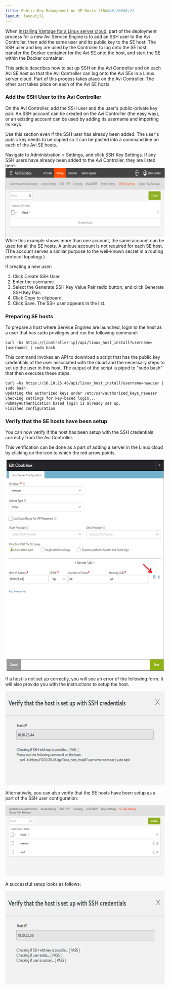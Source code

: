 ```yaml
---
title: Public Key Management on SE Hosts (16&#46;2&#46;2)
layout: layout171
---
```

When <a href="/docs/17.1/installing-avi-vantage-for-a-linux-server-cloud-revised/">installing Vantage for a Linux server cloud</a>, part of the deployment process for a new Avi Service Engine is to add an SSH user to the Avi Controller, then add the same user and its public key to the SE host. The SSH user and key are used by the Controller to log onto the SE host, transfer the Docker container for the Avi SE onto the host, and start the SE within the Docker container.

This article describes how to set up SSH on the Avi Controller and on each Avi SE host so that the Avi Controller can log onto the Avi SEs in a Linux server cloud. Part of this process takes place on the Avi Controller. The other part takes place on each of the Avi SE hosts.

### Add the SSH User to the Avi Controller

On the Avi Controller, add the SSH user and the user's public-private key pair. An SSH account can be created on the Avi Controller (the easy way), or an existing account can be used by adding its username and importing its keys.

Use this section even if the SSH user has already been added. The user's public key needs to be copied so it can be pasted into a command line on each of the Avi SE hosts.

Navigate to Administration > Settings, and click SSH Key Settings. If any SSH users have already been added to the Avi Controller, they are listed here.
<a href="img/sshusers2.png"><img class="alignnone size-full wp-image-10503" src="img/sshusers2.png" alt="sshusers2" width="814" height="217"></a>While this example shows more than one account, the same account can be used for all the SE hosts. A unique account is not required for each SE host. (The account serves a similar purpose to the well-known secret in a routing protocol topology.)

If creating a new user:
<ol> 
 <li>Click Create SSH User.</li> 
 <li>Enter the username.</li> 
 <li>Select the Generate SSH Key Value Pair radio button, and click Generate SSH Key Pair.</li> 
 <li>Click Copy to clipboard.</li> 
 <li>Click Save. The SSH user appears in the list.</li> 
</ol> 

### Preparing SE hosts

To prepare a host where Service Engines are launched, login to the host as a user that has sudo privileges and run the following command:

<pre class="command-line language-bash" data-prompt="%>"><code>curl -ks https://[controller-ip]/api/linux_host_install?username=[username] | sudo bash</code></pre> 

This command invokes an API to download a script that has the public key credentials of the user associated with the cloud and the necessary steps to set up the user in this host. The output of the script is piped to "sudo bash" that then executes these steps.

<pre class="command-line language-bash" data-prompt="%>" data-output="2-100"><code>curl –ks https://10.10.25.46/api/linux_host_install?username=newuser | sudo bash
Updating the authorized keys under /etc/ssh/authorized_keys_newuser
Checking settings for key-based login...
PubKeyAuthentication based login is already set up.
Finished configuration</code></pre> 

### Verify that the SE hosts have been setup

You can now verify if the host has been setup with the SSH credentials correctly from the Avi Controller. 

This verification can be done as a part of adding a server in the Linux cloud by clicking on the icon to which the red arrow points.

<a href="img/Screen-Shot-2016-08-27-at-11.52.36-AM-4.png"><img class="alignnone wp-image-12659" src="img/Screen-Shot-2016-08-27-at-11.52.36-AM-4.png" alt="Public Key Management on Avi Vantage SE Hosts" width="650" height="666"></a>

If a host is not set up correctly, you will see an error of the following form. It will also provide you with the instructions to setup the host.

<a href="img/linux_cloud_02.png"><img class="alignnone wp-image-12646" src="img/linux_cloud_02.png" alt="Public Key Management on Avi Vantage SE Hosts" width="650" height="295"></a>

Alternatively, you can also verify that the SE hosts have been setup as a part of the SSH user configuration:

<a href="img/ssh_user_01.png"><img class="alignnone wp-image-12661" src="img/ssh_user_01.png" alt="Public Key Management on Avi Vantage SE Hosts" width="650" height="223"></a>

A successful setup looks as follows:

<a href="img/linux_cloud_03-1.png"><img class="alignnone wp-image-12667" src="img/linux_cloud_03-1.png" alt="Public Key Management on Avi Vantage SE Hosts" width="650" height="294"></a>
